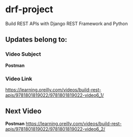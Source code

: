 # drf-project
Build REST APIs with Django REST Framework and Python

## Updates belong to:

### Video Subject
**Postman**

### Video Link
https://learning.oreilly.com/videos/build-rest-apis/9781801819022/9781801819022-video6_1/

## Next Video
**Postman**
https://learning.oreilly.com/videos/build-rest-apis/9781801819022/9781801819022-video6_2/

